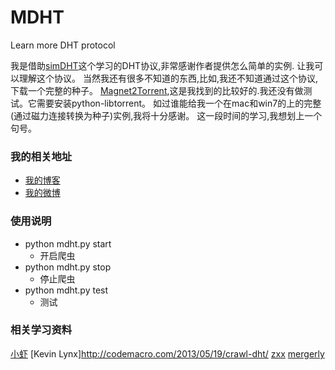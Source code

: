 MDHT
====

Learn more DHT protocol

   我是借助[simDHT](https://github.com/laomayi/simDHT)这个学习的DHT协议,非常感谢作者提供怎么简单的实例.
让我可以理解这个协议。
   当然我还有很多不知道的东西,比如,我还不知道通过这个协议,下载一个完整的种子。
   [Magnet2Torrent](https://github.com/danfolkes/Magnet2Torrent),这是我找到的比较好的.我还没有做测试。它需要安装python-libtorrent。
   如过谁能给我一个在mac和win7的上的完整(通过磁力连接转换为种子)实例,我将十分感谢。
   这一段时间的学习,我想划上一个句号。
   
### 我的相关地址
- [我的博客](http://midoks.cachecha.com)
- [我的微博](http://weibo.com/u/1504761980)

### 使用说明

- python mdht.py start 
	- 开启爬虫
- python mdht.py stop
	- 停止爬虫
- python mdht.py test
	- 测试

### 相关学习资料
   [小虾](http://xiaoxia.org/2013/05/11/magnet-search-engine/)
   [Kevin Lynx]http://codemacro.com/2013/05/19/crawl-dht/
   [zxx](http://blog.csdn.net/xxxxxx91116/article/details/7971134)
   [mergerly](http://blog.csdn.net/mergerly/article/details/7989281)


